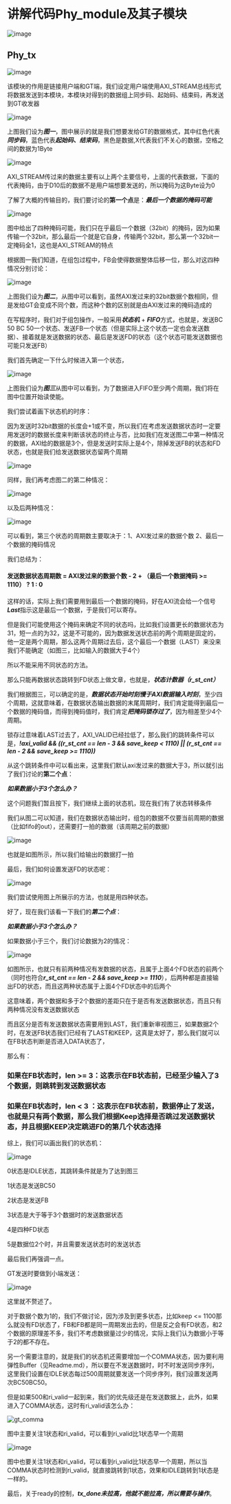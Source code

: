 # 讲解代码Phy_module及其子模块

![image](https://github.com/Vikkdsun/GT/assets/114153159/7366e29d-6a9a-4574-b7a1-3eb5ac1fe551)

## Phy_tx

![image](https://github.com/Vikkdsun/GT/assets/114153159/3b593a74-7cf2-45a5-b248-6bd862fd0f10)

该模块的作用是链接用户端和GT端，我们设定用户端使用AXI_STREAM总线形式将数据发送到本模块，本模块对得到的数据组上同步码、起始码、结束码，再发送到GT收发器

![image](https://github.com/Vikkdsun/GT/assets/114153159/e5410e2a-7ebf-4c38-84c8-59f265849097)

上图我们设为***图一***，图中展示的就是我们想要发给GT的数据格式，其中红色代表***同步码***，蓝色代表***起始码、结束码***，黑色是数据,X代表我们不关心的数据，空格之间的数据为1Byte

![image](https://github.com/Vikkdsun/GT/assets/114153159/5b76ce3c-70b3-4f07-b53a-e0776b631717)

AXI_STREAM传过来的数据主要有以上两个主要信号，上面的代表数据，下面的代表掩码，由于D10后的数据不是用户端想要发送的，所以掩码为这Byte设为0

了解了大概的传输目的，我们要讨论的**第一个点**是：***最后一个数据的掩码可能***

![image](https://github.com/Vikkdsun/GT/assets/114153159/5d9c54e2-00cc-41e5-86c4-b96a81faee59)

图中给出了四种掩码可能，我们只在乎最后一个数据（32bit）的掩码，因为如果传输一个32bit，那么最后一个就是它自身，传输两个32bit，那么第一个32bit一定掩码全1，这也是AXI_STREAM的特点

根据图一我们知道，在组包过程中，FB会使得数据整体后移一位，那么对这四种情况分别讨论：

![image](https://github.com/Vikkdsun/GT/assets/114153159/6e03d718-eac4-4e75-a4a4-bd5a5edc9897)

上图我们设为***图二***，从图中可以看到，虽然AXI发过来的32bit数据个数相同，但是发给GT会变成不同个数，而这种个数的区别就是由AXI发过来的掩码造成的

在写程序时，我们对于组包操作，一般采用***状态机*** + ***FIFO***方式，也就是，发送BC 50 BC 50一个状态、发送FB一个状态（但是实际上这个状态一定也会发送数据）、接着就是发送数据的状态、最后是发送FD的状态（这个状态可能发送数据也可能只发送FB）

我们首先确定一下什么时候进入第一个状态，

![image](https://github.com/Vikkdsun/GT/assets/114153159/5964ab59-8def-4492-af5c-bc2f5e7a934c)

上图我们设为***图三***从图中可以看到，为了数据进入FIFO至少两个周期，我们将在图中位置开始读使能。

我们尝试着画下状态机的时序：

因为发送时32bit数据的长度会+1或不变，所以我们在考虑发送数据状态时一定要用发送时的数据长度来判断该状态的终止与否，比如我们在发送图二中第一种情况的数据，AXI给的数据是3个，但是发送时实际上是4个，除掉发送FB的状态和FD状态，也就是我们给发送数据状态留两个周期

![image](https://github.com/Vikkdsun/GT/assets/114153159/c8298d8c-aea7-41ec-b2c0-12c24b389cbc)

同样，我们再考虑图二的第二种情况：

![image](https://github.com/Vikkdsun/GT/assets/114153159/51764674-9158-4e97-aaf4-088f3cba6324)

以及后两种情况：

![image](https://github.com/Vikkdsun/GT/assets/114153159/9d37f001-82f6-4dbd-8251-56859b2137b5)

可以看到，第三个状态的周期数主要取决于：1、AXI发过来的数据个数 2、最后一个数据的掩码情况

我们总结为：

#### 发送数据状态周期数 = AXI发过来的数据个数 - 2 + （最后一个数据掩码 >= 1110） ? 1 : 0

这样的话，实际上我们需要用到最后一个数据的掩码，好在AXI流会给一个信号***Last***指示这是最后一个数据，于是我们可以寄存。

但是我们可能使用这个掩码来确定不同的状态吗，比如我们设置更长的数据状态为31，短一点的为32，这是不可能的，因为数据发送状态前的两个周期是固定的，他一定是两个周期，那么这两个周期过去后，这个最后一个数据（LAST）来没来我们不能确定（如图三，比如输入的数据大于4个）

所以不能采用不同状态的方法。

那么只能再数据状态跳转到FD状态上做文章，也就是，***状态计数器（r_st_cnt）***

我们根据图三，可以确定的是，***数据状态开始时刻慢于AXI数据输入时刻***，至少四个周期，这就意味着，在数据状态输出数据的末尾周期时，我们肯定能得到最后一个数据的掩码值，而得到掩码值时，我们肯定***把掩码锁存过了***，因为相差至少4个周期。

锁存过意味着LAST过去了，AXI_VALID已经拉低了，那么我们的跳转条件可以是，***!axi_valid && ((r_st_cnt == len - 3 && save_keep < 1110) || (r_st_cnt == len - 2 && save_keep >= 1110))***

从这个跳转条件中可以看出来，这里我们默认axi发过来的数据大于3，所以就引出了我们讨论的**第二个点**：

***如果数据小于3个怎么办？***

这个问题我们暂且按下，我们继续上面的状态机，现在我们有了状态转移条件

我们从图二可以知道，我们在数据状态输出时，组包的数据不仅要当前周期的数据（比如fifo的out），还需要打一拍的数据（该周期之前的数据）

![image](https://github.com/Vikkdsun/GT/assets/114153159/2fbe5e13-3840-422f-8063-4547d5bd0905)

也就是如图所示，所以我们给输出的数据打一拍

最后，我们如何设置发送FD的状态呢：

![image](https://github.com/Vikkdsun/GT/assets/114153159/d1137dcf-64b1-4639-baf1-9d94277775ad)

我们尝试使用图上所展示的方法，也就是用四种状态。

好了，现在我们该看一下我们的***第二个点***：

***如果数据小于3个怎么办？***

如果数据小于三个，我们讨论数据为2的情况：

![image](https://github.com/Vikkdsun/GT/assets/114153159/b1c38e5c-7b9d-491a-ab20-9223894bd8e0)

如图所示，也就只有前两种情况有发数据的状态，且属于上面4个FD状态的前两个（同时也符合***r_st_cnt == len - 2 && save_keep >= 1110***），后两种都是直接输出FD的状态，而且这两种状态属于上面4个FD状态中的后两个

这意味着，两个数据和多于2个数据的差距只在于是否有发送数据状态，而且只有两种情况没有发送数据状态

而且区分是否有发送数据状态需要用到LAST，我们重新审视图三，如果数据2个时，在发送FB状态我们已经有了LAST和KEEP，这真是太好了，那么我们就可以在FB状态判断是否进入DATA状态了，

那么有：

### 如果在FB状态时，len >= 3：这表示在FB状态前，已经至少输入了3个数据，则跳转到发送数据状态

### 如果在FB状态时，len < 3 ：这表示在FB状态前，数据停止了发送，也就是只有两个数据，那么我们根据Keep选择是否跳过发送数据状态，并且根据KEEP决定跳进FD的第几个状态选择

综上，我们可以画出我们的状态机：

![image](https://github.com/Vikkdsun/GT/assets/114153159/106bb630-4589-4c54-85aa-401a99abf5dc)

0状态是IDLE状态，其跳转条件就是为了达到图三

1状态是发送BC50

2状态是发送FB

3状态是大于等于3个数据时的发送数据状态

4是四种FD状态

5是数据位2个时，并且需要发送状态时的发送状态

最后我们再强调一点。

GT发送时要做到小端发送：

![image](https://github.com/Vikkdsun/GT/assets/114153159/eec39b1c-c265-490d-987c-24b7c5d182db)

这里就不赘述了。

对于数据个数为1的，我们不做讨论，因为涉及到更多状态，比如keep <= 1100那么就没有FD状态了，FB和FB都是同一周期发出去的，但是反之会有FD状态，和2个数据的原理差不多，我们不考虑数据量过少的情况，实际上我们认为数据小于等于2的都不存在。

另一个需要注意的，就是我们的状态机还需要增加一个COMMA状态，因为要利用弹性Buffer（见Readme.md），所以要在不发送数据时，时不时发送同步序列，这里我们设置在IDLE状态每过500周期就要发送一个同步序列，我们设置发送两次BC50BC50。

但是如果500和ri_valid一起到来，我们的优先级还是在发送数据上，此外，如果进入了COMMA状态，这时有ri_valid该怎么办：

![gt_comma](https://github.com/Vikkdsun/GT/assets/114153159/92bb3ebb-4e86-42fe-af97-02c2151ab4bd)

图中主要关注1状态和ri_valid，可以看到ri_valid比1状态早一个周期

![image](https://github.com/Vikkdsun/GT/assets/114153159/dc11cad6-5a6a-4254-93fb-58648e29c761)

图中也要关注1状态和ri_valid，可以看到ri_valid比1状态早一个周期，所以当COMMA状态时检测到ri_valid，就直接跳转到1状态，效果和IDLE跳转到1状态是一样的。


最后，关于ready的控制，***tx_done未拉高，他就不能拉高，所以需要与操作***。




